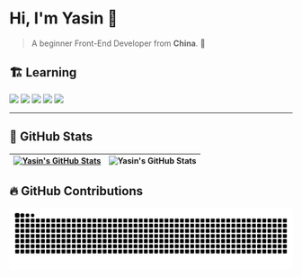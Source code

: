 # Hi, I'm Yasin 👾

> A beginner Front-End Developer from **China**. 🚀

## 🏗️ Learning

<code><img src="https://img.shields.io/badge/javascript-%23323330.svg?style=for-the-badge&logo=javascript&logoColor=F7DF1E"/></code>
<code><img src="https://img.shields.io/badge/typescript-%23007ACC.svg?style=for-the-badge&logo=typescript&logoColor=white"/></code>
<code><img src="https://img.shields.io/badge/vue-%234FC08D.svg?style=for-the-badge&logo=vue.js&logoColor=white"/></code>
<code><img src="https://img.shields.io/badge/react-%2320232a.svg?style=for-the-badge&logo=react&logoColor=%2361DAFB"/></code>
<code><img src="https://img.shields.io/badge/node.js-6DA55F?style=for-the-badge&logo=node.js&logoColor=white"/></code>

---

## 🌟 GitHub Stats

| [![Yasin's GitHub Stats](https://github-readme-stats.vercel.app/api?username=yasin0324&show_icons=true&theme=synthwave)](https://github.com/yasin0324) | ![Yasin's GitHub Stats](https://github-readme-stats.vercel.app/api/top-langs/?username=yasin0324&theme=synthwave&layout=compact) |
| ------------------------------------------------------------------------------------------------------------------------------------------------------ | -------------------------------------------------------------------------------------------------------------------------------------- |
## 🔥 GitHub Contributions

<picture>
  <source media="(prefers-color-scheme: dark)" srcset="https://raw.githubusercontent.com/yasin0324/yasin0324/output/github-contribution-grid-snake-dark.svg">
  <source media="(prefers-color-scheme: light)" srcset="https://raw.githubusercontent.com/yasin0324/yasin0324/output/github-contribution-grid-snake.svg">
  <img alt="github contribution grid snake animation" src="https://raw.githubusercontent.com/yasin0324/yasin0324/output/github-contribution-grid-snake.svg">
</picture>
